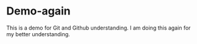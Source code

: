 # Demo-again
This is a demo for Git and Github understanding.
I am doing this again for my better understanding.

